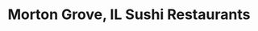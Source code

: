 ---
layout: city
title: Morton Grove, IL Sushi Restaurants
permalink: /illinois/morton-grove/
stateAbbr: IL
stateName: Illinois
cityName: Morton Grove

---